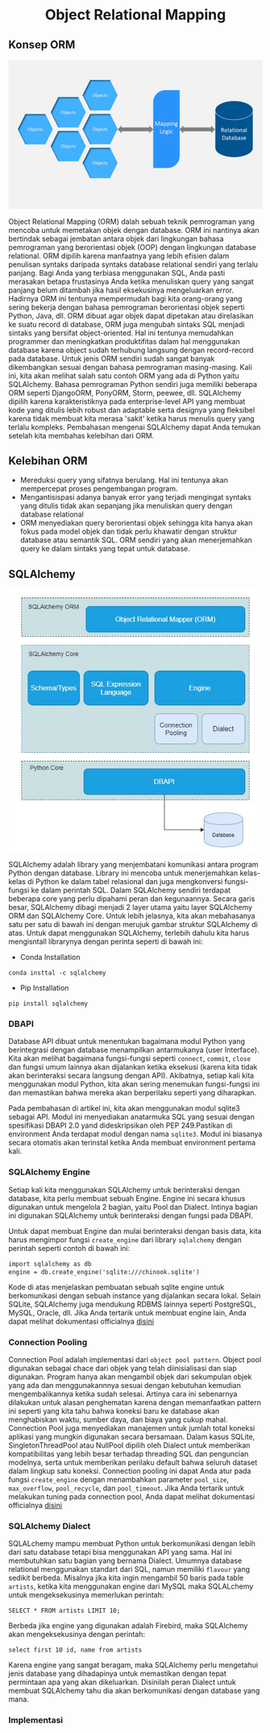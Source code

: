 <center><h1>Object Relational Mapping </center>

## Konsep ORM

<img src="assets/ORM concept.PNG">

Object Relational Mapping (ORM) dalah sebuah teknik pemrograman yang mencoba untuk memetakan objek dengan database. ORM ini nantinya akan bertindak sebagai jembatan antara objek dari lingkungan bahasa pemrograman yang berorientasi objek (OOP) dengan lingkungan database relational. ORM dipilih karena manfaatnya yang lebih efisien dalam penulisan syntaks daripada syntaks database relational sendiri yang terlalu panjang. Bagi Anda yang terbiasa menggunakan SQL, Anda pasti merasakan betapa frustasinya Anda ketika menuliskan query yang sangat panjang belum ditambah jika hasil eksekusinya mengeluarkan error. Hadirnya ORM ini tentunya mempermudah bagi kita orang-orang yang sering bekerja dengan bahasa pemrograman berorientasi objek seperti Python, Java, dll. ORM dibuat agar objek dapat dipetakan atau direlasikan ke suatu record di database, ORM juga mengubah sintaks SQL menjadi sintaks yang bersifat object-oriented. Hal ini tentunya memudahkan programmer dan meningkatkan produktifitas dalam hal menggunakan database karena object sudah terhubung langsung dengan record-record pada database. Untuk jenis ORM sendiri sudah sangat banyak dikembangkan sesuai dengan bahasa pemrograman masing-masing. Kali ini, kita akan melihat salah satu contoh ORM yang ada di Python yaitu SQLAlchemy. Bahasa pemrograman Python sendiri juga memiliki beberapa ORM seperti DjangoORM, PonyORM, Storm, peewee, dll. SQLAlchemy dipilih karena karakteristiknya pada enterprise-level API yang membuat kode yang ditulis lebih robust dan adaptable serta designya yang fleksibel karena tidak membuat kita merasa 'sakit' ketika harus menulis query yang terlalu kompleks. Pembahasan mengenai SQLAlchemy dapat Anda temukan setelah kita membahas kelebihan dari ORM.

## Kelebihan ORM
- Mereduksi query yang sifatnya berulang. Hal ini tentunya akan mempercepat proses pengembangan program.
- Mengantisispasi adanya banyak error yang terjadi mengingat syntaks yang ditulis tidak akan sepanjang jika menuliskan query dengan database relational
- ORM menyediakan query berorientasi objek sehingga kita hanya akan fokus pada model objek dan tidak perlu khawatir dengan struktur database atau semantik SQL. ORM sendiri yang akan menerjemahkan query ke dalam sintaks yang tepat untuk database.

## SQLAlchemy

<img src="assets/SQLAlchemyStructure.jpg">

SQLAlchemy adalah library yang menjembatani komunikasi antara program Python dengan database. Library ini mencoba untuk menerjemahkan kelas-kelas di Python ke dalam tabel relasional dan juga mengkonversi fungsi-fungsi ke dalam perintah SQL. Dalam SQLAlchemy sendiri terdapat beberapa core yang perlu dipahami peran dan kegunaannya. Secara garis besar, SQLAlchemy dibagi menjadi 2 layer utama yaitu layer SQLAlchemy ORM dan SQLAlchemy Core. Untuk lebih jelasnya, kita akan mebahasanya satu per satu di bawah ini dengan merujuk gambar struktur SQLAlchemy di atas. Untuk dapat menggunakan SQLAlchemy, terlebih dahulu kita harus mengisntall librarynya dengan perinta seperti di bawah ini:
- Conda Installation
```
conda insttal -c sqlalchemy
```
- Pip Installation
```
pip install sqlalchemy
```


### DBAPI

Database API dibuat  untuk menentukan bagaimana modul Python yang berintegrasi dengan database menampilkan antarmukanya (user Interface). Kita akan melihat bagaimana fungsi-fungsi seperti `connect`, `commit`, `close` dan fungsi umum lainnya akan dijalankan ketika eksekusi (karena kita tidak akan berinteraksi secara langsung dengan API). Akibatnya, setiap kali kita menggunakan modul Python, kita akan sering menemukan fungsi-fungsi ini dan memastikan bahwa mereka akan berperilaku seperti yang diharapkan.

Pada pembahasan di artikel ini, kita akan menggunakan modul sqlite3 sebagai API. Modul ini menyediakan anatarmuka SQL yang sesuai dengan spesifikasi DBAPI 2.0  yand dideskripsikan oleh PEP 249.Pastikan di environment Anda terdapat modul dengan nama `sqlite3`. Modul ini biasanya secara otomatis akan terinstal ketika Anda membuat environment pertama kali. 

### SQLAlchemy Engine

Setiap kali kita menggunakan SQLAlchemy untuk berinteraksi dengan database, kita perlu membuat sebuah Engine. Engine ini secara khusus digunakan untuk mengelola 2 bagian, yaitu Pool dan Dialect. Intinya bagian ini digunakan SQLAlchemy untuk berinteraksi dengan fungsi pada DBAPI. 

Untuk dapat membuat Engine dan mulai berinteraksi dengan basis data, kita harus mengimpor fungsi `create_engine` dari library `sqlalchemy` dengan perintah seperti contoh di bawah ini:

```
import sqlalchemy as db
engine = db.create_engine('sqlite:///chinook.sqlite')
```
Kode di atas menjelaskan pembuatan sebuah sqlite engine untuk berkomunikasi dengan sebuah instance yang dijalankan secara lokal. Selain SQLite, SQLAlchemy juga mendukung RDBMS lainnya seperti PostgreSQL, MySQL, Oracle, dll. Jika Anda tertarik untuk membuat engine lain, Anda dapat melihat dokumentasi officialnya [disini](https://docs.sqlalchemy.org/en/11/core/engines.html)


### Connection Pooling
Connection Pool adalah implementasi dari `object pool pattern`. Object pool digunakan sebagai chace dari objek yang telah diinisialisasi dan siap digunakan. Program hanya akan mengambil objek dari sekumpulan objek yang ada dan menggunakannnya sesuai dengan kebutuhan kemudian mengembalikannya ketika sudah selesai. Artinya cara ini sebenarnya dilakukan untuk alasan penghematan karena dengan memanfaatkan pattern ini seperti yang kita tahu bahwa koneksi baru ke database akan menghabiskan waktu, sumber daya, dan biaya yang cukup mahal. Connection Pool juga menyediakan manajemen untuk jumlah total koneksi aplikasi yang mungkin digunakan secara bersamaan. Dalam kasus SQLite, SingletonThreadPool atau NullPool dipilih oleh Dialect untuk memberikan kompatibilitas yang lebih besar terhadap threading SQL dan penguncian modelnya, serta untuk memberikan perilaku default bahwa seluruh dataset dalam lingkup satu koneksi. Connection pooling ini dapat Anda atur pada fungsi `create_engine` dengan menambahkan parameter `pool_size`, `max_overflow`, `pool_recycle`, dan `pool_timeout`. Jika Anda tertarik untuk melakukan tuning pada connection pool, Anda dapat melihat dokumentasi officialnya [disini](https://docs.sqlalchemy.org/en/11/core/pooling.html#sqlalchemy.pool.QueuePool)

### SQLAlchemy Dialect
SQLALchemy mampu membuat Python untuk berkomunikasi dengan lebih dari satu database tetapi bisa menggunakan API yang sama. Hal ini membutuhkan satu bagian yang bernama Dialect. Umumnya database relational menggunakan standart dari SQL, namun memiliki `flavour` yang sedikit berbeda. Misalnya jika kita ingin mengambil 50 baris pada table `artists`, ketika kita menggunakan engine dari MySQL maka SQLALchemy untuk mengeksekusinya memerlukan perintah:
```
SELECT * FROM artists LIMIT 10;
```
Berbeda jika engine yang digunakan adalah Firebird, maka SQLAlchemy akan mengeksekusinya dengan perintah:
```
select first 10 id, name from artists
```
Karena engine yang sangat beragam, maka SQLAlchemy perlu mengetahui jenis database yang dihadapinya untuk memastikan dengan tepat permintaan apa yang akan dikeluarkan. Disinilah peran Dialect untuk membuat SQLAlchemy tahu dia akan berkomunikasi dengan database yang mana.

### Implementasi 
